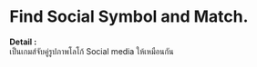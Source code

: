 # Find Social Symbol and Match.

<b>Detail : </b><br>
เป็นเกมส์จับคู่รูปภาพโลโก้ Social media ให้เหมือนกัน<br>

